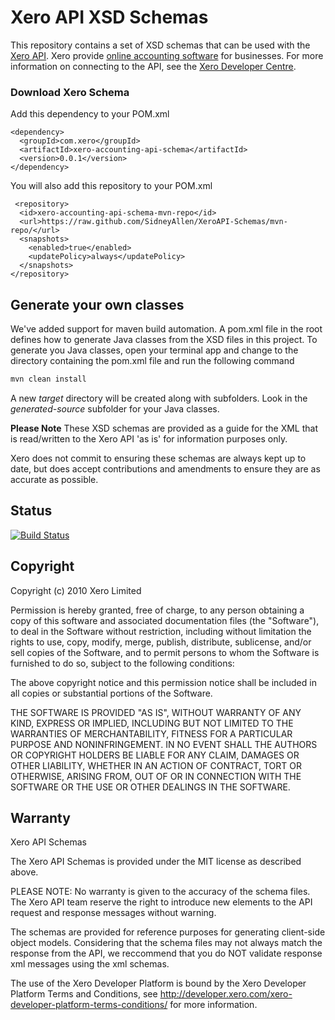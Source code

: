 Xero API XSD Schemas
====================

This repository contains a set of XSD schemas that can be used with the [Xero API](http://api.xero.com). Xero provide [online accounting software](http://www.xero.com/) for businesses. For more information on connecting to the API, see the [Xero Developer Centre](http://developer.xero.com/).

### Download Xero Schema

Add this dependency to your POM.xml

    <dependency>
	  <groupId>com.xero</groupId>
	  <artifactId>xero-accounting-api-schema</artifactId>
	  <version>0.0.1</version>
	</dependency>

You will also add this repository to your POM.xml

     <repository>
      <id>xero-accounting-api-schema-mvn-repo</id>
	  <url>https://raw.github.com/SidneyAllen/XeroAPI-Schemas/mvn-repo/</url>
	  <snapshots>
	    <enabled>true</enabled>
	    <updatePolicy>always</updatePolicy>
	  </snapshots>
    </repository>


Generate your own classes
---------
We've added support for maven build automation.  A pom.xml file in the root defines how to generate Java classes from the XSD files in this project.  To generate you Java classes, open your terminal app and change to the directory containing the pom.xml file and run the following command

```bash
mvn clean install 
```

A new *target* directory will be created along with subfolders.  Look in the *generated-source* subfolder for your Java classes.


**Please Note**
These XSD schemas are provided as a guide for the XML that is read/written to the Xero API 'as is' for information purposes only.

Xero does not commit to ensuring these schemas are always kept up to date, but does accept contributions and amendments to ensure they are as accurate as possible.

Status
---------
[![Build Status](https://travis-ci.org/XeroAPI/XeroAPI-Schemas.svg)](https://travis-ci.org/XeroAPI/XeroAPI-Schemas)


Copyright
---------

 Copyright (c) 2010 Xero Limited

 Permission is hereby granted, free of charge, to any person
 obtaining a copy of this software and associated documentation
 files (the "Software"), to deal in the Software without
 restriction, including without limitation the rights to use,
 copy, modify, merge, publish, distribute, sublicense, and/or sell
 copies of the Software, and to permit persons to whom the
 Software is furnished to do so, subject to the following
 conditions:

 The above copyright notice and this permission notice shall be
 included in all copies or substantial portions of the Software.

 THE SOFTWARE IS PROVIDED "AS IS", WITHOUT WARRANTY OF ANY KIND,
 EXPRESS OR IMPLIED, INCLUDING BUT NOT LIMITED TO THE WARRANTIES
 OF MERCHANTABILITY, FITNESS FOR A PARTICULAR PURPOSE AND
 NONINFRINGEMENT. IN NO EVENT SHALL THE AUTHORS OR COPYRIGHT
 HOLDERS BE LIABLE FOR ANY CLAIM, DAMAGES OR OTHER LIABILITY,
 WHETHER IN AN ACTION OF CONTRACT, TORT OR OTHERWISE, ARISING
 FROM, OUT OF OR IN CONNECTION WITH THE SOFTWARE OR THE USE OR
 OTHER DEALINGS IN THE SOFTWARE.


Warranty
--------

 Xero API Schemas

 The Xero API Schemas is provided under the MIT license as described
 above.

 PLEASE NOTE: No warranty is given to the accuracy of the schema
 files. The Xero API team reserve the right to introduce new elements
 to the API request and response messages without warning.

 The schemas are provided for reference purposes for generating
 client-side object models. Considering that the schema files may
 not always match the response from the API, we reccommend that you
 do NOT validate response xml messages using the xml schemas.

 The use of the Xero Developer Platform is bound by the Xero Developer Platform Terms and Conditions,
 see http://developer.xero.com/xero-developer-platform-terms-conditions/ for more information.
